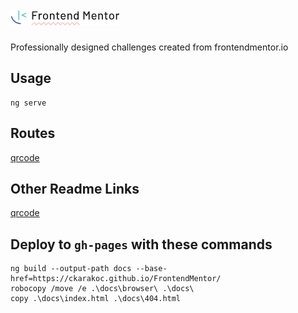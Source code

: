 # ![img.png](src/assets/readme/img.png)

Professionally designed challenges created from frontendmentor.io

## Usage

```shell
ng serve
```

## Routes

[qrcode](http://localhost:4200/qrcode)

## Other Readme Links

[qrcode](src/app/qrcode/README.md)


## Deploy to `gh-pages` with these commands

```shell
ng build --output-path docs --base-href=https://ckarakoc.github.io/FrontendMentor/
robocopy /move /e .\docs\browser\ .\docs\
copy .\docs\index.html .\docs\404.html
```
